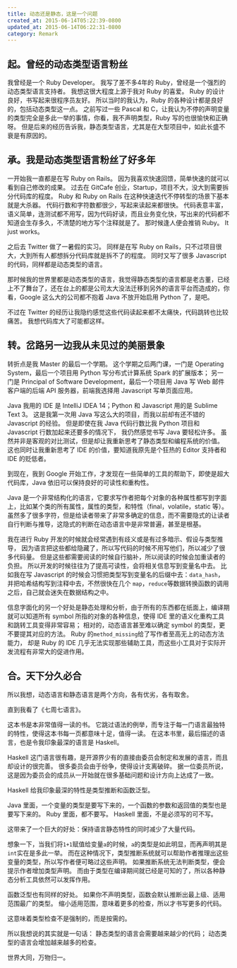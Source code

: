 ```yaml
---
title: 动态还是静态，这是一个问题
created_at: 2015-06-14T05:22:39-0800
updated_at: 2015-06-14T06:22:31-0800
category: Remark
---
```


## 起。曾经的动态类型语言粉丝

我曾经是一个 Ruby Developer。
我写了差不多4年的 Ruby，曾经是一个强烈的动态类型语言支持者。
我想这很大程度上源于我对 Ruby 的喜爱。
Ruby 的设计良好，书写起来很程序员友好。
所以当时的我认为，Ruby 的各种设计都是良好的，包括动态类型这一点。
之前写过一些 Pascal 和 C，让我认为不停的声明变量的类型完全是多此一举的事情，你看，我不声明类型，Ruby 写的也很愉快和正确呀。
但是后来的经历告诉我，静态类型语言，尤其是在大型项目中，如此长盛不衰是有原因的。

## 承。我是动态类型语言粉丝了好多年

一开始我一直都是在写 Ruby on Rails。
因为我喜欢快速回馈，简单快速的就可以看到自己修改的成果。
过去在 GitCafe 创业，Startup，项目不大，没大到需要拆分代码库的程度。
Ruby 和 Ruby on Rails 在这种快速迭代不停转型的场景下基本就是大杀器。
代码行数和字符数都很少，写起来读起来都很快。
代码表意丰富，语义简单，连测试都不用写，因为代码好读，而且业务变化快，写出来的代码都不知道会生存多久，不清楚的地方写个注释就是了。
那时候逢人便会推销 Ruby。
It just works。

之后去 Twitter 做了一暑假的实习。
同样是在写 Ruby on Rails，只不过项目很大，大到所有人都想拆分代码库就是拆不了的程度。
同时又写了很多 Javascript 的代码，同样都是动态类型的语言。

那时候我的世界里都是动态类型的语言，我觉得静态类型的语言都是老古董，已经上不了舞台了，还在台上的都是公司太大没法迁移到另外的语言平台而造成的，你看，Google 这么大的公司都不抱着 Java 不放开始启用 Python 了，是吧。

不过在 Twitter 的经历让我隐约感觉这些代码读起来都不太痛快，代码跳转也比较痛苦。
我想代码库大了可能都这样。

## 转。岔路另一边我从未见过的美丽景象

转折点是我 Master 的最后一个学期。
这个学期之后两门课，一门是 Operating System，最后一个项目用 Python 写分布式计算系统 Spark 的扩展版本；
另一门是 Principal of Software Development，最后一个项目用 Java 写 Web 邮件客户端的后端 API 服务器，前端我选择用 Javascript 写单页面应用。

Java 我用的 IDE 是 IntelliJ IDEA 14；Python 和 Javascript 用的是 Sublime Text 3。
这是我第一次用 Java 写这么大的项目，而我以前却有还不错的 Javascript 的经验。
但是即使在我 Java 代码行数比我 Python 项目和 Javascript 行数加起来还要多的情况下，
我仍然感觉书写 Java 要轻松许多。
虽然并非是客观的对比测试，但是却让我重新思考了静态类型和编程系统的价值。
这也同时让我重新思考了 IDE 的价值，要知道我原先是个狂热的 Editor 支持者和 IDE 的贬低者。

到现在，我到 Google 开始工作，才发现在一些简单的工具的帮助下，即使是超大代码库，Java 依旧可以保持良好的可读性和重构性。

Java 是一个非常结构化的语言，它要求写作者把每个对象的各种属性都写到字面上，比如某个类的所有属性，属性的类型，和特性（final，volatile，static 等）。
虽然多了很多字符，但是给读者带来了非常多确定的信息，而不需要隐式的让读者自行判断与推导，这隐式的判断在动态语言中是非常普遍，甚至是根基。

我在进行 Ruby 开发的时候就会经常遇到有歧义或是有过多暗示、假设与类型推导，
因为语言把这些都给隐藏了，所以写代码的时候不用写他们，所以减少了很多代码量。
但是这些都需要阅读的时候自行脑补，所以阅读的时候会加重读者的负担。
所以开发的时候往往为了提高可读性，会将相关信息写到变量名中去。
比如我在写 Javascript 的时候会习惯把类型写到变量名的后缀中去：`data_hash`，并把哈希结构写到注释中去，不然很快在几个 `map`，`reduce`等数据转换函数的调用之后，自己就会迷失在数据结构之中。

信息字面化的另一个好处是静态处理和分析，由于所有的东西都在纸面上，编译期就可以知道所有 symbol 所指的对象的各种信息，使得 IDE 里的语义化重构工具和跳转工具变得非常容易；
相对的，动态语言甚至难以确定 symbol 的类型，更不要提其对应的方法。
Ruby 的`method_missing`给了写作者至高无上的动态方法能力，
却是 Ruby 的 IDE 几乎无法实现那些辅助工具，而这些小工具对于实际开发流程有非常大的促进作用。

## 合。天下分久必合

所以我想，动态语言和静态语言是两个方向，各有优劣，各有取舍。

直到我看了《七周七语言》。

这本书是本非常值得一读的书。
它跳过语法的例举，而专注于每一门语言最独特的特性，使得这本书每一页都意味十足，值得一读。
在这本书里，最后描述的语言，也是令我印象最深的语言是 Haskell。

Haskell 这门语言很有趣，是开源界少有的直接由委员会制定和发展的语言，而且却设计的很完善。
很多委员会由于纷争，使得设计支离破碎。
据一位委员所说，这是因为委员会的成员从一开始就在很多基础问题和设计方向上达成了一致。

Haskell 给我印象最深的特性是类型推断和函数泛型。

Java 里面，一个变量的类型是要写下来的，一个函数的参数和返回值的类型也是要写下来的。
Ruby 里面，都不要写。
Haskell 里面，不是必须写的可不写。

这带来了一个巨大的好处：保持语言静态特性的同时减少了大量代码。

想象一下，当我们将`1+1`赋值给变量`a`的时候，`a`的类型是如此明显，而再声明其是`int`实在是多此一举。
而在这种情况下，类型推断系统就可以帮助作者推理出这些变量的类型，所以写作者便可略过这些声明。
如果推断系统无法判断类型，便会提示作者增加类型声明。
而由于类型在编译期间就已经是可知的了，所以各种静态分析工具依然可以发挥作用。

函数泛型也有同样的好处。
如果你不声明类型，函数会默认推断出最上级、适用范围最广的类型。
缩小适用范围，意味着更多的检查，所以才书写更多的代码。

这意味着类型检查不是强制的，而是按需的。

所以我想说的其实就是一句话：
静态类型的语言会需要越来越少的代码；
动态类型的语言会增加越来越多的检查。

世界大同，万物归一。
